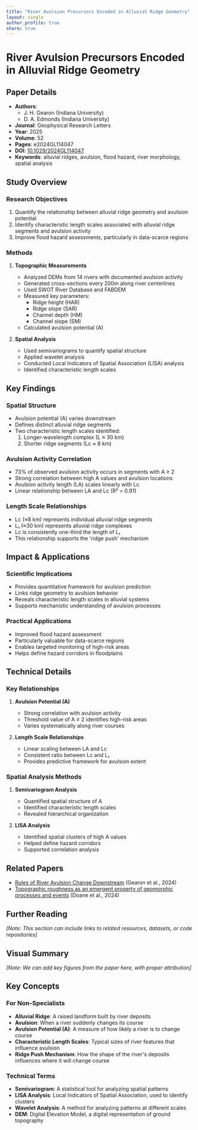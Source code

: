 ```yaml
---
title: "River Avulsion Precursors Encoded in Alluvial Ridge Geometry"
layout: single
author_profile: true
share: true
---
```


# River Avulsion Precursors Encoded in Alluvial Ridge Geometry

## Paper Details
- **Authors**: 
  - J. H. Gearon (Indiana University)
  - D. A. Edmonds (Indiana University)
- **Journal**: Geophysical Research Letters
- **Year**: 2025
- **Volume**: 52
- **Pages**: e2024GL114047
- **DOI**: [10.1029/2024GL114047](https://doi.org/10.1029/2024GL114047)
- **Keywords**: alluvial ridges, avulsion, flood hazard, river morphology, spatial analysis

## Study Overview

### Research Objectives
1. Quantify the relationship between alluvial ridge geometry and avulsion potential
2. Identify characteristic length scales associated with alluvial ridge segments and avulsion activity
3. Improve flood hazard assessments, particularly in data-scarce regions

### Methods
1. **Topographic Measurements**
   - Analyzed DEMs from 14 rivers with documented avulsion activity
   - Generated cross-sections every 200m along river centerlines
   - Used SWOT River Database and FABDEM
   - Measured key parameters:
     - Ridge height (HAR)
     - Ridge slope (SAR)
     - Channel depth (HM)
     - Channel slope (SM)
   - Calculated avulsion potential (A)

2. **Spatial Analysis**
   - Used semivariograms to quantify spatial structure
   - Applied wavelet analysis
   - Conducted Local Indicators of Spatial Association (LISA) analysis
   - Identified characteristic length scales

## Key Findings

### Spatial Structure
- Avulsion potential (A) varies downstream
- Defines distinct alluvial ridge segments
- Two characteristic length scales identified:
  1. Longer-wavelength complex (L ≈ 30 km)
  2. Shorter ridge segments (Lc ≈ 8 km)

### Avulsion Activity Correlation
- 73% of observed avulsion activity occurs in segments with A ≥ 2
- Strong correlation between high A values and avulsion locations
- Avulsion activity length (LA) scales linearly with Lc
- Linear relationship between LA and Lc (R² = 0.91)

### Length Scale Relationships
- Lc (≈8 km) represents individual alluvial ridge segments
- L₁ (≈30 km) represents alluvial ridge complexes
- Lc is consistently one-third the length of L₁
- This relationship supports the 'ridge push' mechanism

## Impact & Applications

### Scientific Implications
- Provides quantitative framework for avulsion prediction
- Links ridge geometry to avulsion behavior
- Reveals characteristic length scales in alluvial systems
- Supports mechanistic understanding of avulsion processes

### Practical Applications
- Improved flood hazard assessment
- Particularly valuable for data-scarce regions
- Enables targeted monitoring of high-risk areas
- Helps define hazard corridors in floodplains

## Technical Details

### Key Relationships
1. **Avulsion Potential (A)**
   - Strong correlation with avulsion activity
   - Threshold value of A ≥ 2 identifies high-risk areas
   - Varies systematically along river courses

2. **Length Scale Relationships**
   - Linear scaling between LA and Lc
   - Consistent ratio between Lc and L₁
   - Provides predictive framework for avulsion extent

### Spatial Analysis Methods
1. **Semivariogram Analysis**
   - Quantified spatial structure of A
   - Identified characteristic length scales
   - Revealed hierarchical organization

2. **LISA Analysis**
   - Identified spatial clusters of high A values
   - Helped define hazard corridors
   - Supported correlation analysis

## Related Papers
- [Rules of River Avulsion Change Downstream](/paper-summaries/rules-of-river-avulsion/) (Gearon et al., 2024)
- [Topographic roughness as an emergent property of geomorphic processes and events](https://doi.org/10.1029/2023AV000921) (Doane et al., 2024)

## Further Reading
*[Note: This section can include links to related resources, datasets, or code repositories]*

## Visual Summary
*[Note: We can add key figures from the paper here, with proper attribution]*

## Key Concepts
### For Non-Specialists
- **Alluvial Ridge**: A raised landform built by river deposits
- **Avulsion**: When a river suddenly changes its course
- **Avulsion Potential (A)**: A measure of how likely a river is to change course
- **Characteristic Length Scales**: Typical sizes of river features that influence avulsion
- **Ridge Push Mechanism**: How the shape of the river's deposits influences where it will change course

### Technical Terms
- **Semivariogram**: A statistical tool for analyzing spatial patterns
- **LISA Analysis**: Local Indicators of Spatial Association, used to identify clusters
- **Wavelet Analysis**: A method for analyzing patterns at different scales
- **DEM**: Digital Elevation Model, a digital representation of ground topography 